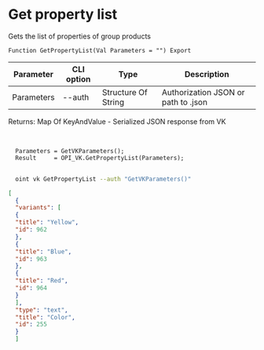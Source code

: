 ﻿---
sidebar_position: 1
---

# Get property list
 Gets the list of properties of group products



`Function GetPropertyList(Val Parameters = "") Export`

  | Parameter | CLI option | Type | Description |
  |-|-|-|-|
  | Parameters | --auth | Structure Of String | Authorization JSON or path to .json |

  
  Returns:  Map Of KeyAndValue - Serialized JSON response from VK

<br/>




```bsl title="Code example"
  Parameters = GetVKParameters();
  Result     = OPI_VK.GetPropertyList(Parameters);
```



```sh title="CLI command example"
    
  oint vk GetPropertyList --auth "GetVKParameters()"

```

```json title="Result"
[
  {
  "variants": [
  {
  "title": "Yellow",
  "id": 962
  },
  {
  "title": "Blue",
  "id": 963
  },
  {
  "title": "Red",
  "id": 964
  }
  ],
  "type": "text",
  "title": "Color",
  "id": 255
  }
  ]
```
